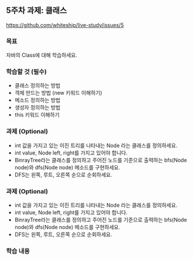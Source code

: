 ## 5주차 과제: 클래스

https://github.com/whiteship/live-study/issues/5

### 목표

자바의 Class에 대해 학습하세요.

### 학습할 것 (필수)

- 클래스 정의하는 방법
- 객체 만드는 방법 (new 키워드 이해하기)
- 메소드 정의하는 방법
- 생성자 정의하는 방법
- this 키워드 이해하기

### 과제 (Optional)

- int 값을 가지고 있는 이진 트리를 나타내는 Node 라는 클래스를 정의하세요.
- int value, Node left, right를 가지고 있어야 합니다.
- BinrayTree라는 클래스를 정의하고 주어진 노드를 기준으로 출력하는 bfs(Node node)와 dfs(Node node) 메소드를 구현하세요.
- DFS는 왼쪽, 루트, 오른쪽 순으로 순회하세요.

### 과제 (Optional)

- int 값을 가지고 있는 이진 트리를 나타내는 Node 라는 클래스를 정의하세요.
- int value, Node left, right를 가지고 있어야 합니다.
- BinrayTree라는 클래스를 정의하고 주어진 노드를 기준으로 출력하는 bfs(Node node)와 dfs(Node node) 메소드를 구현하세요.
- DFS는 왼쪽, 루트, 오른쪽 순으로 순회하세요.

### 학습 내용
